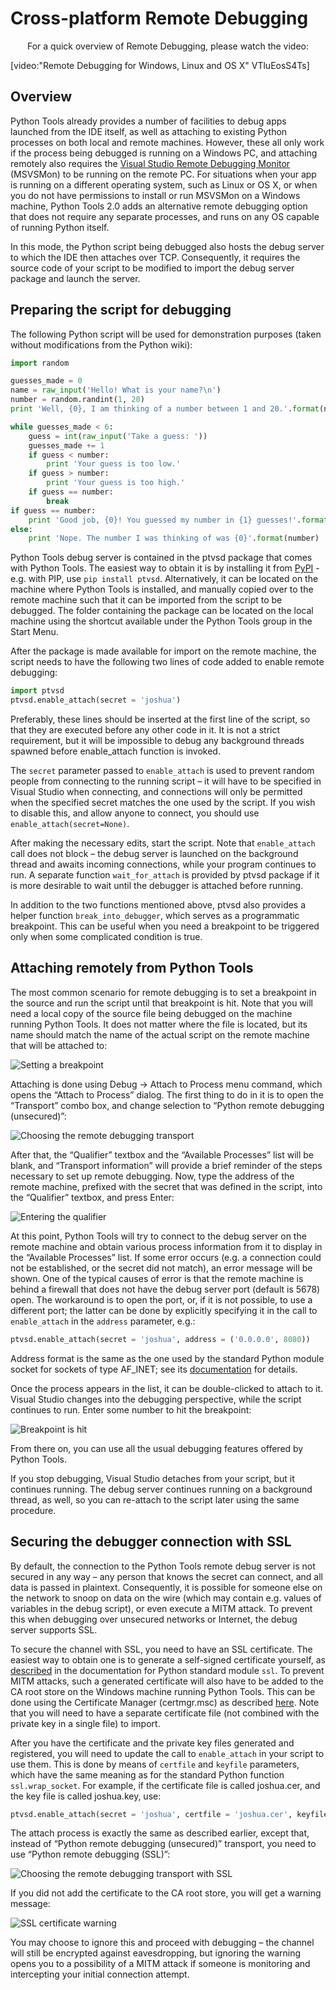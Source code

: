 ﻿Cross-platform Remote Debugging
===============================

<p style="text-align: center">For a quick overview of Remote Debugging, please watch the video:</p>
[video:"Remote Debugging for Windows, Linux and OS X" VTluEosS4Ts]


Overview
--------

Python Tools already provides a number of facilities to debug apps launched from the IDE itself, as well as attaching to existing Python processes on both local and remote machines. However, these all only work if the process being debugged is running on a Windows PC, and attaching remotely also requires the [Visual Studio Remote Debugging Monitor](http://msdn.microsoft.com/en-us/library/xf8k2h6a.aspx) (MSVSMon) to be running on the remote PC. For situations when your app is running on a different operating system, such as Linux or OS X, or when you do not have permissions to install or run MSVSMon on a Windows machine, Python Tools 2.0 adds an alternative remote debugging option that does not require any separate processes, and runs on any OS capable of running Python itself. 

In this mode, the Python script being debugged also hosts the debug server to which the IDE then attaches over TCP. Consequently, it requires the source code of your script to be modified to import the debug server package and launch the server.


Preparing the script for debugging
----------------------------------


The following Python script will be used for demonstration purposes (taken without modifications from the Python wiki):

```python
import random

guesses_made = 0
name = raw_input('Hello! What is your name?\n')
number = random.randint(1, 20)
print 'Well, {0}, I am thinking of a number between 1 and 20.'.format(name)

while guesses_made < 6:
    guess = int(raw_input('Take a guess: '))
    guesses_made += 1
    if guess < number:
        print 'Your guess is too low.'
    if guess > number:
        print 'Your guess is too high.'
    if guess == number:
        break
if guess == number:
    print 'Good job, {0}! You guessed my number in {1} guesses!'.format(name, guesses_made)
else:
    print 'Nope. The number I was thinking of was {0}'.format(number)
```
 
Python Tools debug server is contained in the ptvsd package that comes with Python Tools. The easiest way to obtain it is by installing it from [PyPI](https://pypi.python.org/pypi/ptvsd) - e.g. with PIP, use `pip install ptvsd`. Alternatively, it can be located on the machine where Python Tools is installed, and manually copied over to the remote machine such that it can be imported from the script to be debugged. The folder containing the package can be located on the local machine using the shortcut available under the Python Tools group in the Start Menu.

After the package is made available for import on the remote machine, the script needs to have the following two lines of code added to enable remote debugging: 

```python
import ptvsd
ptvsd.enable_attach(secret = 'joshua')
```

Preferably, these lines should be inserted at the first line of the script, so that they are executed before any other code in it. It is not a strict requirement, but it will be impossible to debug any background threads spawned before enable_attach function is invoked. 

The `secret` parameter passed to `enable_attach` is used to prevent random people from connecting to the running script – it will have to be specified in Visual Studio when connecting, and connections will only be permitted when the specified secret matches the one used by the script. If you wish to disable this, and allow anyone to connect, you should use `enable_attach(secret=None)`. 

After making the necessary edits, start the script. Note that `enable_attach` call does not block – the debug server is launched on the background thread and awaits incoming connections, while your program continues to run. A separate function `wait_for_attach` is provided by ptvsd package if it is more desirable to wait until the debugger is attached before running. 

In addition to the two functions mentioned above, ptvsd also provides a helper function `break_into_debugger`, which serves as a programmatic breakpoint. This can be useful when you need a breakpoint to be triggered only when some complicated condition is true.


Attaching remotely from Python Tools
------------------------------------

The most common scenario for remote debugging is to set a breakpoint in the source and run the script until that breakpoint is hit. Note that you will need a local copy of the source file being debugged on the machine running Python Tools. It does not matter where the file is located, but its name should match the name of the actual script on the remote machine that will be attached to: 

![Setting a breakpoint](Images/RemoteDebuggingBreakpointSet.png)

Attaching is done using <span class="menu">Debug</span> → <span class="menu">Attach to Process</span> menu command, which opens the “Attach to Process” dialog. The first thing to do in it is to open the “Transport” combo box, and change selection to “Python remote debugging (unsecured)”: 

![Choosing the remote debugging transport](Images/RemoteDebuggingTransport.png)

After that, the “Qualifier” textbox and the “Available Processes” list will be blank, and “Transport information” will provide a brief reminder of the steps necessary to set up remote debugging. Now, type the address of the remote machine, prefixed with the secret that was defined in the script, into the “Qualifier” textbox, and press Enter: 

![Entering the qualifier](Images/RemoteDebuggingQualifier.png)

At this point, Python Tools will try to connect to the debug server on the remote machine and obtain various process information from it to display in the “Available Processes” list. If some error occurs (e.g. a connection could not be established, or the secret did not match), an error message will be shown. One of the typical causes of error is that the remote machine is behind a firewall that does not have the debug server port (default is 5678) open. The workaround is to open the port, or, if it is not possible, to use a different port; the latter can be done by explicitly specifying it in the call to `enable_attach` in the `address` parameter, e.g.:

```python
ptvsd.enable_attach(secret = 'joshua', address = ('0.0.0.0', 8080))
```

Address format is the same as the one used by the standard Python module socket for sockets of type AF_INET; see its [documentation](http://docs.python.org/3/library/socket.html#socket-families) for details. 

Once the process appears in the list, it can be double-clicked to attach to it. Visual Studio changes into the debugging perspective, while the script continues to run. Enter some number to hit the breakpoint: 

![Breakpoint is hit](Images/RemoteDebuggingBreakpointHit.png)

From there on, you can use all the usual debugging features offered by Python Tools. 

If you stop debugging, Visual Studio detaches from your script, but it continues running. The debug server continues running on a background thread, as well, so you can re-attach to the script later using the same procedure.


Securing the debugger connection with SSL
-----------------------------------------

By default, the connection to the Python Tools remote debug server is not secured in any way – any person that knows the secret can connect, and all data is passed in plaintext. Consequently, it is possible for someone else on the network to snoop on data on the wire (which may contain e.g. values of variables in the debug script), or even execute a MITM attack. To prevent this when debugging over unsecured networks or Internet, the debug server supports SSL. 

To secure the channel with SSL, you need to have an SSL certificate. The easiest way to obtain one is to generate a self-signed certificate yourself, as [described](http://docs.python.org/3/library/ssl.html#self-signed-certificates) in the documentation for Python standard module `ssl`. To prevent MITM attacks, such a generated certificate will also have to be added to the CA root store on the Windows machine running Python Tools. This can be done using the Certificate Manager (certmgr.msc) as described [here](http://windows.microsoft.com/en-us/windows7/import-or-export-certificates-and-private-keys). Note that you will need to have a separate certificate file (not combined with the private key in a single file) to import. 

After you have the certificate and the private key files generated and registered, you will need to update the call to `enable_attach` in your script to use them. This is done by means of `certfile` and `keyfile` parameters, which have the same meaning as for the standard Python function `ssl.wrap_socket`. For example, if the certificate file is called joshua.cer, and the key file is called joshua.key, use: 

```python
ptvsd.enable_attach(secret = 'joshua', certfile = 'joshua.cer', keyfile = 'joshua.key')
```

The attach process is exactly the same as described earlier, except that, instead of “Python remote debugging (unsecured)” transport, you need to use “Python remote debugging (SSL)”: 

![Choosing the remote debugging transport with SSL](Images/RemoteDebuggingTransportSSL.png)

If you did not add the certificate to the CA root store, you will get a warning message: 

![SSL certificate warning](Images/RemoteDebuggingSSLWarning.png)

You may choose to ignore this and proceed with debugging – the channel will still be encrypted against eavesdropping, but ignoring the warning opens you to a possibility of a MITM attack if someone is monitoring and intercepting your initial connection attempt.
